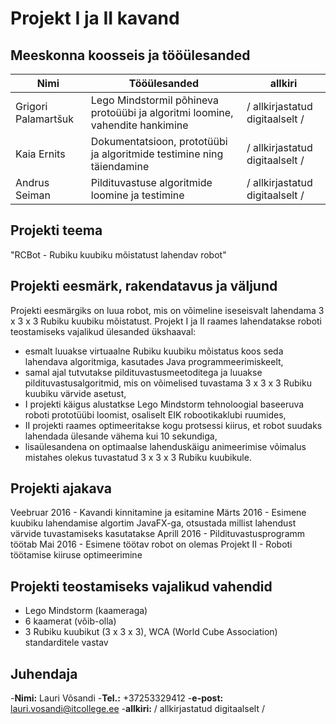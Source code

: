 # Projekt I ja II kavand

## Meeskonna koosseis ja tööülesanded  

| Nimi  | Tööülesanded  | allkiri  |
|---|---|---|
| Grigori Palamartšuk  | Lego Mindstormil põhineva protoüübi ja algoritmi loomine, vahendite hankimine  | / allkirjastatud digitaalselt /  |
| Kaia Ernits  | Dokumentatsioon, prototüübi ja algoritmide testimine ning täiendamine  | / allkirjastatud digitaalselt /  |
| Andrus Seiman  | Pildituvastuse algoritmide loomine ja testimine  | / allkirjastatud digitaalselt /  |

## Projekti teema
"RCBot - Rubiku kuubiku mõistatust lahendav robot"


## Projekti eesmärk, rakendatavus ja väljund
Projekti eesmärgiks on luua robot, mis on võimeline iseseisvalt lahendama 3 x 3 x 3 Rubiku kuubiku mõistatust.
Projekt I ja II raames lahendatakse roboti teostamiseks vajalikud ülesanded ükshaaval:
- esmalt luuakse virtuaalne Rubiku kuubiku mõistatus koos seda lahendava algoritmiga, kasutades Java programmeerimiskeelt,
- samal ajal tutvutakse pildituvastusmeetoditega ja luuakse pildituvastusalgoritmid, mis on võimelised tuvastama 3 x 3 x 3 Rubiku kuubiku värvide asetust,
- I projekti käigus alustatkse Lego Mindstorm tehnoloogial baseeruva roboti prototüübi loomist, osaliselt EIK robootikaklubi ruumides,
- II projekti raames optimeeritakse kogu protsessi kiirus, et robot suudaks lahendada ülesande vähema kui 10 sekundiga,
- lisaülesandena on optimaalse lahenduskäigu animeerimise võimalus mistahes olekus tuvastatud 3 x 3 x 3 Rubiku kuubikule.

## Projekti ajakava
Veebruar 2016 - Kavandi kinnitamine ja esitamine
Märts 2016 - Esimene kuubiku lahendamise algortim JavaFX-ga, otsustada millist lahendust värvide tuvastamiseks kasutatakse
Aprill 2016 - Pildituvastusprogramm töötab
Mai 2016 - Esimene töötav robot on olemas
Projekt II - Roboti töötamise kiiruse optimeerimine

## Projekti teostamiseks vajalikud vahendid
- Lego Mindstorm (kaameraga)
- 6 kaamerat (võib-olla)
- 3 Rubiku kuubikut (3 x 3 x 3), WCA (World Cube Association) standarditele vastav

## Juhendaja
-__Nimi:__  Lauri Võsandi
-__Tel.:__  +37253329412
-__e-post:__  lauri.vosandi@itcollege.ee
-__allkiri:__ / allkirjastatud digitaalselt /
